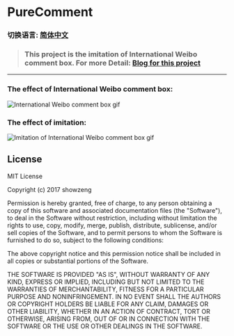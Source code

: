# PureComment

### 切换语言: [简体中文](README.zh-cn.md)

> ### This project is the imitation of International Weibo comment box. For more Detail: [Blog for this project](http://showzeng.itscoder.com/android/2017/08/11/the-imitation-of-the-international-weibo-comment-box.html)

------

### The effect of International Weibo comment box:

![International Weibo comment box gif](https://github.com/showzeng/PureComment/blob/master/Gif/pureComment.gif)

### The effect of imitation:

![Imitation of International Weibo comment box gif](https://github.com/showzeng/PureComment/blob/master/Gif/pureCommentImitation.gif)

## License

MIT License

Copyright (c) 2017 showzeng

Permission is hereby granted, free of charge, to any person obtaining a copy
of this software and associated documentation files (the "Software"), to deal
in the Software without restriction, including without limitation the rights
to use, copy, modify, merge, publish, distribute, sublicense, and/or sell
copies of the Software, and to permit persons to whom the Software is
furnished to do so, subject to the following conditions:

The above copyright notice and this permission notice shall be included in all
copies or substantial portions of the Software.

THE SOFTWARE IS PROVIDED "AS IS", WITHOUT WARRANTY OF ANY KIND, EXPRESS OR
IMPLIED, INCLUDING BUT NOT LIMITED TO THE WARRANTIES OF MERCHANTABILITY,
FITNESS FOR A PARTICULAR PURPOSE AND NONINFRINGEMENT. IN NO EVENT SHALL THE
AUTHORS OR COPYRIGHT HOLDERS BE LIABLE FOR ANY CLAIM, DAMAGES OR OTHER
LIABILITY, WHETHER IN AN ACTION OF CONTRACT, TORT OR OTHERWISE, ARISING FROM,
OUT OF OR IN CONNECTION WITH THE SOFTWARE OR THE USE OR OTHER DEALINGS IN THE
SOFTWARE.